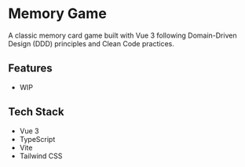 # Memory Game

A classic memory card game built with Vue 3 following Domain-Driven Design (DDD) principles and Clean Code practices.

## Features

- WIP

## Tech Stack

- Vue 3
- TypeScript
- Vite
- Tailwind CSS
